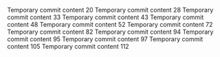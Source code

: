 Temporary commit content 20
Temporary commit content 28
Temporary commit content 33
Temporary commit content 43
Temporary commit content 48
Temporary commit content 52
Temporary commit content 72
Temporary commit content 82
Temporary commit content 94
Temporary commit content 95
Temporary commit content 97
Temporary commit content 105
Temporary commit content 112
